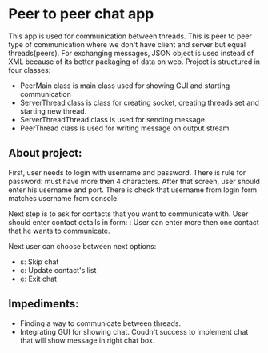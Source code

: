 # Peer to peer chat app

This app is used for communication between threads. 
This is peer to peer type of communication where we don't have client and server but equal threads(peers).
For exchanging messages, JSON object is used instead of XML because of its better packaging of data on web.
Project is structured in four classes:

- PeerMain class is main class used for showing GUI and starting communication
- ServerThread class is class for creating socket, creating threads set and starting new thread.
- ServerThreadThread class is used for sending message
- PeerThread class is used for writing message on output stream.

## About project:

First, user needs to login with username and password. There is rule for password: must have more then 4 characters. After that screen, user should enter his username and port. There is check that username from login form matches username from console. 

Next step is to ask for contacts that you want to communicate with.
User should enter contact details in form: <host-name>:<port>
User can enter more then one contact that he wants to communicate.

Next user can choose between next options:
- s: Skip chat
- c: Update contact's list
- e: Exit chat

## Impediments:

- Finding a way to communicate between threads.
- Integrating GUI for showing chat. Coudn't success to implement chat that will show message in right chat box.